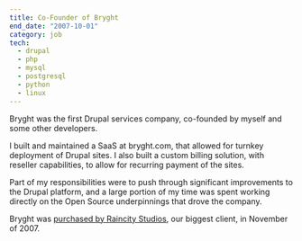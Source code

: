 ```yaml
---
title: Co-Founder of Bryght
end_date: "2007-10-01"
category: job
tech: 
  - drupal
  - php
  - mysql
  - postgresql
  - python
  - linux
---
```

Bryght was the first Drupal services company, co-founded by myself and some other developers.

I built and maintained a SaaS at bryght.com, that allowed for turnkey deployment of Drupal sites.
I also built a custom billing solution, with reseller capabilities, to allow for recurring payment
of the sites.

Part of my responsibilities were to push through significant improvements to the Drupal platform,
and a large portion of my time was spent working directly on the Open Source underpinnings that drove
the company.

Bryght was [purchased by Raincity Studios](http://www.prweb.com/releases/raincity-studios/acquires-bryght/prweb571216.htm), our biggest client, in November of 2007.
